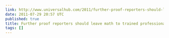 ```yaml
---
link: http://www.universalhub.com/2011/further-proof-reporters-should-leave-math-trained
date: 2011-07-29 20:57 UTC
published: true
title: Further proof reporters should leave math to trained professionals
tags: []
---
```



